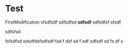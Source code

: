# Test

FirstModification
sfsdfsdf
sdfsdfsd
**sdfsdf**
sdfsdfsf
sfsdf

sdfsfsd


fsfsdfsd
sdsdfdsfsdfsdf
fsd
f
dsf
sd
f
sdf
sdfsdf
sd
fs
df
s

